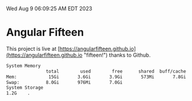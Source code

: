 Wed Aug  9 06:09:25 AM EDT 2023

# Angular Fifteen


This project is live at [https://angularfifteen.github.io](https://angularfifteen.github.io "fifteen!") thanks to Github.

```bash
System Memory
               total        used        free      shared  buff/cache   available
Mem:            15Gi       3.6Gi       3.9Gi       573Mi       7.8Gi        10Gi
Swap:          8.0Gi       976Mi       7.0Gi
System Storage
1.2G	.
```

